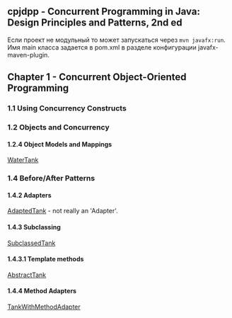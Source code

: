 cpjdpp - Concurrent Programming in Java: Design Principles and Patterns, 2nd ed
-------------------------------------------------------------------------------

Если проект не модульный то может запускаться через `mvn javafx:run`.  
Имя main класса задается в pom.xml в разделе конфигурации javafx-maven-plugin.  
 

Chapter 1 - Concurrent Object-Oriented Programming
--------------------------------------------------
 
### 1.1 Using Concurrency Constructs

### 1.2 Objects and Concurrency

#### 1.2.4 Object Models and Mappings

[WaterTank](src/main/java/learn/mt/cpjdpp/watertank/WaterTank.java)  

### 1.4 Before/After Patterns

#### 1.4.2 Adapters

[AdaptedTank](src/main/java/learn/mt/cpjdpp/watertank/AdaptedTank.java) - not really an 'Adapter'.

#### 1.4.3 Subclassing

[SubclassedTank](src/main/java/learn/mt/cpjdpp/watertank/SubclassedTank.java)

#### 1.4.3.1 Template methods

[AbstractTank](src/main/java/learn/mt/cpjdpp/watertank/AbstractTank.java)

#### 1.4.4 Method Adapters

[TankWithMethodAdapter](src/main/java/learn/mt/cpjdpp/watertank/TankWithMethodAdapter.java)
